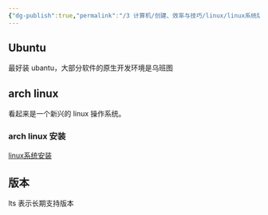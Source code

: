 ```yaml
---
{"dg-publish":true,"permalink":"/3 计算机/创建、效率与技巧/linux/linux系统版本选择/","title":"linux系统版本选择"}
---
```



## Ubuntu
最好装 ubantu，大部分软件的原生开发环境是乌班图
## arch linux
看起来是一个新兴的 linux 操作系统。
### arch linux 安装
[linux系统安装](../硬件管理/硬软结合/系统安装/linux系统安装.md)
## 版本
lts 表示长期支持版本